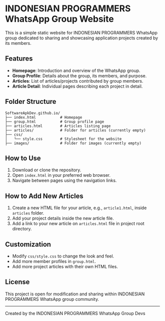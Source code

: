 # INDONESIAN PROGRAMMERS WhatsApp Group Website

This is a simple static website for INDONESIAN PROGRAMMERS WhatsApp group dedicated to sharing and showcasing application projects created by its members.

## Features

- **Homepage**: Introduction and overview of the WhatsApp group.
- **Group Profile**: Details about the group, its members, and purpose.
- **Articles**: List of articles/projects contributed by group members.
- **Article Detail**: Individual pages describing each project in detail.

## Folder Structure

```
SoftwareApkDev.github.io/
├── index.html           # Homepage
├── group.html           # Group profile page
├── articles.html        # Articles listing page
├── articles/            # Folder for articles (currently empty)
├── css/
│   └── style.css        # Stylesheet for the website
├── images/              # Folder for images (currently empty)
```

## How to Use

1. Download or clone the repository.
2. Open `index.html` in your preferred web browser.
3. Navigate between pages using the navigation links.

## How to Add New Articles

1. Create a new HTML file for your article, e.g., `article1.html`, inside `articles` folder.
2. Add your project details inside the new article file.
3. Add a link to your new article on `articles.html` file in project root directory.

## Customization

- Modify `css/style.css` to change the look and feel.
- Add more member profiles in `group.html`.
- Add more project articles with their own HTML files.

## License

This project is open for modification and sharing within INDONESIAN PROGRAMMERS WhatsApp group community.

---

Created by the INDONESIAN PROGRAMMERS WhatsApp Group Devs
